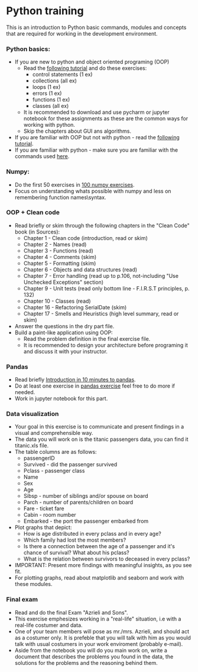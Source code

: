 # Python training
This is an introduction to Python basic commands, modules and concepts that are required for working in the development environment.

### Python basics:
 - If you are new to python and object oriented programing (OOP) 
     - Read the [following tutorial](https://python-textbok.readthedocs.io/en/1.0/) and do these exercises:
        - control statements (1 ex)
        - collections (all ex)
        - loops (1 ex)
        - errors (1 ex)
        - functions (1 ex)
        - classes (all ex) 
    - It is recommended to download and use pycharm or jupyter notebook for these assignments as these are the common ways for working with python.
    - Skip the chapters about GUI ans algorithms.
 - If you are familiar with OOP but not with python - read the [following tutorial](https://docs.python.org/3/tutorial/). 
 - If you are familiar with python - make sure you are familiar with the commands used [here](https://github.com/gumption/Python_for_Data_Science/blob/master/3_Python_Basic_Concepts.ipynb).
 
  ### Numpy:
  - Do the first 50 exercises in [100 numpy exercises](https://github.com/rougier/numpy-100).
  - Focus on understanding whats possible with numpy and less on remembering function names\syntax.
  
  ### OOP + Clean code
   - Read briefly or skim through the following chapters in the "Clean Code" book (in Sources): 
        - Chapter 1 - Clean code (introduction, read or skim)
        - Chapter 2 - Names (read)
        - Chapter 3 - Functions (read) 
        - Chapter 4 - Comments (skim)
        - Chapter 5 - Formatting (skim)
        - Chapter 6 - Objects and data structures (read)
        - Chapter 7 - Error handling (read up to p.106, not-including "Use Unchecked Exceptions" section)
        - Chapter 9 - Unit tests (read only bottom line - F.I.R.S.T principles, p. 132)
        - Chapter 10 - Classes (read)
        - Chapter 16 - Refactoring SerialDate (skim)
        - Chapter 17 - Smells and Heuristics (high level summary, read or skim)
   - Answer the questions in the dry part file.
   - Build a paint-like application using OOP:
        - Read the problem definition in the final exercise file.
        - It is recommended to design your architecture before programing it and discuss it with your instructor.

### Pandas
 - Read briefly [Introduction in 10 minutes to pandas](https://pandas.pydata.org/pandas-docs/stable/user_guide/10min.html).
 - Do at least one exercise in [pandas exercise](https://github.com/guipsamora/pandas_exercises) feel free to do more if needed.
 - Work in jupyter notebook for this part.

### Data visualization
 - Your goal in this exercise is to communicate and present findings in a visual and comprehensible way.
 - The data you will work on is the titanic passengers data, you can find it titanic.xls file.
 - The table columns are as follows:
    - passengerID
    - Survived - did the passenger survived
    - Pclass - passenger class
    - Name
    - Sex
    - Age
    - Sibsp - number of siblings and/or spouse on board
    - Parch - number of parents/children on board
    - Fare - ticket fare
    - Cabin - room number
    - Embarked - the port the passenger embarked from
- Plot graphs that depict:
    - How is age distributed in every pclass and in every age?
    -  Which family had lost the most members?
    - Is there a connection between the age of a passenger and it's chance of survival? What about his pclass?
    - What is the relation between survivors to deceased in every pclass?
- IMPORTANT: Present more findings with meaningful insights, as you see fit.
- For plotting graphs, read about matplotlib and seaborn and work with these modules.

### Final exam
- Read and do the final Exam "Azrieli and Sons".
- This exercise emphesizes working in a "real-life" situation, i.e with a real-life costumer and data.
- One of your team members will pose as mr./mrs. Azrieli, and should act as a costumer only. It is prefeble that you will talk with him as you would talk with usual costumers in your work enviroment (probably e-mail).
- Aside from the notebook you will do you main work on, write a document that describes the problems you found in the data, the solutions for the problems and the reasoning behind them.
 
  

